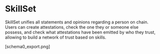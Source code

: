 # SkillSet
SkillSet unifies all statements and opinions regarding a person on chain. Users can create attestations, check the one they or someone else possess, and check what attestations have been emitted by who they trust, allowing to build a network of trust based on skills.

[schema0_export.png]
